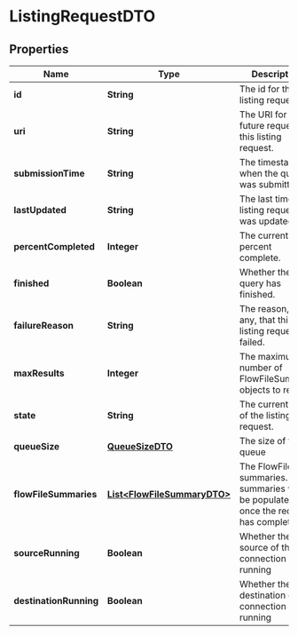 
# ListingRequestDTO

## Properties
Name | Type | Description | Notes
------------ | ------------- | ------------- | -------------
**id** | **String** | The id for this listing request. |  [optional]
**uri** | **String** | The URI for future requests to this listing request. |  [optional]
**submissionTime** | **String** | The timestamp when the query was submitted. |  [optional]
**lastUpdated** | **String** | The last time this listing request was updated. |  [optional]
**percentCompleted** | **Integer** | The current percent complete. |  [optional]
**finished** | **Boolean** | Whether the query has finished. |  [optional]
**failureReason** | **String** | The reason, if any, that this listing request failed. |  [optional]
**maxResults** | **Integer** | The maximum number of FlowFileSummary objects to return |  [optional]
**state** | **String** | The current state of the listing request. |  [optional]
**queueSize** | [**QueueSizeDTO**](QueueSizeDTO.md) | The size of the queue |  [optional]
**flowFileSummaries** | [**List&lt;FlowFileSummaryDTO&gt;**](FlowFileSummaryDTO.md) | The FlowFile summaries. The summaries will be populated once the request has completed. |  [optional]
**sourceRunning** | **Boolean** | Whether the source of the connection is running |  [optional]
**destinationRunning** | **Boolean** | Whether the destination of the connection is running |  [optional]



